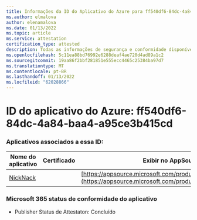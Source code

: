 ```yaml
---
title: Informações da ID do Aplicativo do Azure para ff540df6-84dc-4a84-baa4-a95ce3b415cd
ms.author: elmalova
author: elenamalova
ms.date: 01/13/2022
ms.topic: article
ms.service: attestation
certification_type: attested
description: Todas as informações de segurança e conformidade disponíveis para ff540df6-84dc-4a84-baa4-a95ce3b415cd.
ms.openlocfilehash: 5c11ea88bd76992e6288deaf4ae720d4ad89a1c2
ms.sourcegitcommit: 19aa86f2bbf281851e555ecc4465c25384ba97d7
ms.translationtype: MT
ms.contentlocale: pt-BR
ms.lasthandoff: 01/13/2022
ms.locfileid: "62028866"
---
```

# <a name="azure-app-id-ff540df6-84dc-4a84-baa4-a95ce3b415cd"></a>ID do aplicativo do Azure: ff540df6-84dc-4a84-baa4-a95ce3b415cd


### <a name="apps-associated-with-this-id"></a>Aplicativos associados a essa ID:
| **Nome do aplicativo** | **Certificado** | **Exibir no AppSource** |
|--------------|---------------|-----------------------|
| [NickNack](https://docs.microsoft.com/microsoft-365-app-certification/forward/WA200003196) |  | [https://appsource.microsoft.com/product/office/WA200003196](https://appsource.microsoft.com/product/office/WA200003196) |

### <a name="microsoft-365-app-compliance-status"></a>Microsoft 365 status de conformidade do aplicativo
- Publisher Status de Attestaton: Concluído
